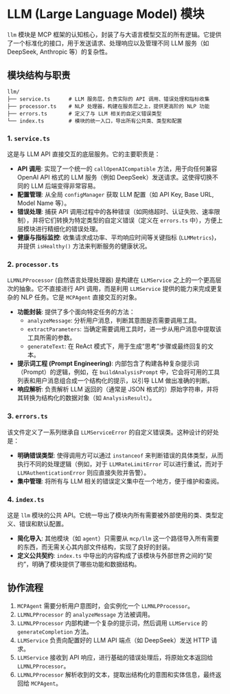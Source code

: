 # LLM (Large Language Model) 模块

`llm` 模块是 MCP 框架的认知核心，封装了与大语言模型交互的所有逻辑。它提供了一个标准化的接口，用于发送请求、处理响应以及管理不同 LLM 服务（如 DeepSeek, Anthropic 等）的复杂性。

## 模块结构与职责

```
llm/
├── service.ts      # LLM 服务层，负责实际的 API 调用、错误处理和指标收集
├── processor.ts    # NLP 处理器，构建在服务层之上，提供更高阶的 NLP 功能
├── errors.ts       # 定义了与 LLM 相关的自定义错误类型
└── index.ts        # 模块的统一入口，导出所有公共类、类型和配置
```

### 1. `service.ts`

这是与 LLM API 直接交互的底层服务。它的主要职责是：

-   **API 调用**: 实现了一个统一的 `callOpenAICompatible` 方法，用于向任何兼容 OpenAI API 格式的 LLM 服务（例如 DeepSeek）发送请求。这使得切换不同的 LLM 后端变得非常容易。
-   **配置管理**: 从全局 `configManager` 获取 LLM 配置（如 API Key, Base URL, Model Name 等）。
-   **错误处理**: 捕获 API 调用过程中的各种错误（如网络超时、认证失败、速率限制），并将它们转换为特定类型的自定义错误（定义在 `errors.ts` 中），方便上层模块进行精细化的错误处理。
-   **健康与指标监控**: 收集请求成功率、平均响应时间等关键指标 (`LLMMetrics`)，并提供 `isHealthy()` 方法来判断服务的健康状况。

### 2. `processor.ts`

`LLMNLPProcessor` (自然语言处理处理器) 是构建在 `LLMService` 之上的一个更高层次的抽象。它不直接进行 API 调用，而是利用 `LLMService` 提供的能力来完成更复杂的 NLP 任务。它是 `MCPAgent` 直接交互的对象。

-   **功能封装**: 提供了多个面向特定任务的方法：
    -   `analyzeMessage`: 分析用户消息，判断其意图是否需要调用工具。
    -   `extractParameters`: 当确定需要调用工具时，进一步从用户消息中提取该工具所需的参数。
    -   `generateText`: 在 ReAct 模式下，用于生成“思考”步骤或最终回复的文本。
-   **提示词工程 (Prompt Engineering)**: 内部包含了构建各种复杂提示词（Prompt）的逻辑，例如，在 `buildAnalysisPrompt` 中，它会将可用的工具列表和用户消息组合成一个结构化的提示，以引导 LLM 做出准确的判断。
-   **响应解析**: 负责解析 LLM 返回的（通常是 JSON 格式的）原始字符串，并将其转换为结构化的数据对象（如 `AnalysisResult`）。

### 3. `errors.ts`

该文件定义了一系列继承自 `LLMServiceError` 的自定义错误类。这种设计的好处是：

-   **明确错误类型**: 使得调用方可以通过 `instanceof` 来判断错误的具体类型，从而执行不同的处理逻辑（例如，对于 `LLMRateLimitError` 可以进行重试，而对于 `LLMAuthenticationError` 则应直接失败并告警）。
-   **集中管理**: 将所有与 LLM 相关的错误定义集中在一个地方，便于维护和查阅。

### 4. `index.ts`

这是 `llm` 模块的公共 API。它统一导出了模块内所有需要被外部使用的类、类型定义、错误和默认配置。

-   **简化导入**: 其他模块（如 `agent`）只需要从 `mcp/llm` 这一个路径导入所有需要的东西，而无需关心其内部文件结构，实现了良好的封装。
-   **定义公共契约**: `index.ts` 中导出的内容构成了该模块与外部世界之间的“契约”，明确了模块提供了哪些功能和数据结构。

## 协作流程

1.  `MCPAgent` 需要分析用户意图时，会实例化一个 `LLMNLPProcessor`。
2.  `LLMNLPProcessor` 的 `analyzeMessage` 方法被调用。
3.  `LLMNLPProcessor` 内部构建一个复杂的提示词，然后调用 `LLMService` 的 `generateCompletion` 方法。
4.  `LLMService` 负责向配置好的 LLM API 端点（如 DeepSeek）发送 HTTP 请求。
5.  `LLMService` 接收到 API 响应，进行基础的错误处理后，将原始文本返回给 `LLMNLPProcessor`。
6.  `LLMNLPProcessor` 解析收到的文本，提取出结构化的意图和实体信息，最终返回给 `MCPAgent`。
